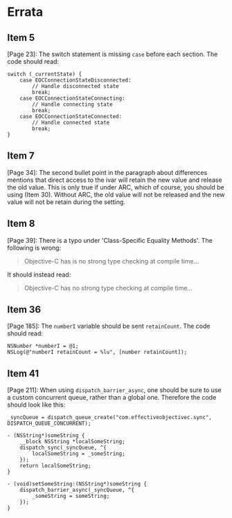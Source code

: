 # Errata

## Item 5

[Page 23]: The switch statement is missing `case` before each section. The code should read:

```objc
switch (_currentState) {
    case EOCConnectionStateDisconnected:
        // Handle disconnected state
        break;
    case EOCConnectionStateConnecting:
        // Handle connecting state
        break;
    case EOCConnectionStateConnected:
        // Handle connected state
        break;
}
```

## Item 7

[Page 34]: The second bullet point in the paragraph about differences mentions that direct access to the ivar will retain the new value and release the old value. This is only true if under ARC, which of course, you should be using (Item 30). Without ARC, the old value will not be released and the new value will not be retain during the setting.

## Item 8

[Page 39]: There is a typo under 'Class-Specific Equality Methods'. The following is wrong:

 > Objective-C has is no strong type checking at compile time...

It should instead read:

 > Objective-C has no strong type checking at compile time...

## Item 36

[Page 185]: The `numberI` variable should be sent `retainCount`. The code should read:

```objc
NSNumber *numberI = @1;
NSLog(@"numberI retainCount = %lu", [number retainCount]);
```

## Item 41

[Page 211]: When using `dispatch_barrier_async`, one should be sure to use a custom concurrent queue, rather than a global one. Therefore the code should look like this:

```objc
_syncQueue = dispatch_queue_create("com.effectiveobjectivec.sync", DISPATCH_QUEUE_CONCURRENT);

- (NSString*)someString {
    __block NSString *localSomeString;
    dispatch_sync(_syncQueue, ^{
        localSomeString = _someString;
    });
    return localSomeString;
}

- (void)setSomeString:(NSString*)someString {
    dispatch_barrier_async(_syncQueue, ^{
        _someString = someString;
    });
}
```
